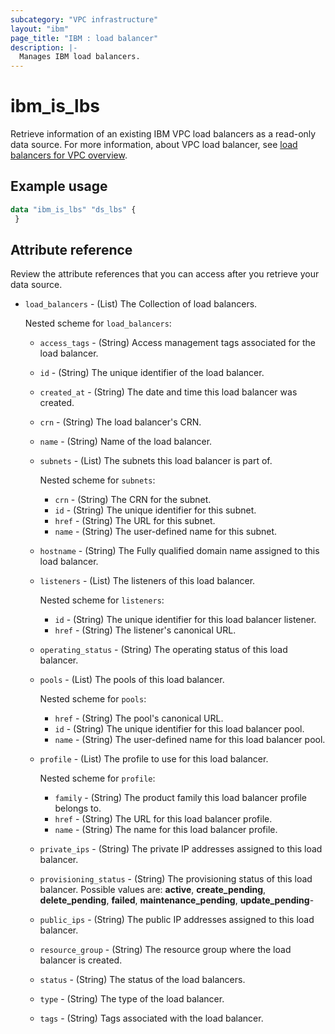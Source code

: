```yaml
---
subcategory: "VPC infrastructure"
layout: "ibm"
page_title: "IBM : load balancer"
description: |-
  Manages IBM load balancers.
---
```


# ibm_is_lbs
Retrieve information of an existing IBM VPC load balancers as a read-only data source. For more information, about VPC load balancer, see [load balancers for VPC overview](https://cloud.ibm.com/docs/vpc?topic=vpc-nlb-vs-elb).

## Example usage

```terraform
data "ibm_is_lbs" "ds_lbs" {
 }
```


## Attribute reference
Review the attribute references that you can access after you retrieve your data source. 

- `load_balancers` - (List) The Collection of load balancers.

  Nested scheme for `load_balancers`:
    - `access_tags`  - (String) Access management tags associated for the load balancer.
	- `id` - (String) The unique identifier of the load balancer.
	- `created_at` - (String) The date and time this load balancer was created.
	- `crn` - (String) The load balancer's CRN.
	- `name` - (String) Name of the load balancer.
	- `subnets` - (List) The subnets this load balancer is part of.

      Nested scheme for `subnets`:
	  - `crn` - (String) The CRN for the subnet.
	  - `id` - (String) The unique identifier for this subnet.
	  - `href` - (String) The URL for this subnet.
	  - `name` - (String) The user-defined name for this subnet.
	- `hostname` - (String) The Fully qualified domain name assigned to this load balancer.
	- `listeners` - (List) The listeners of this load balancer.

	  Nested scheme for `listeners`:
	  - `id` - (String) The unique identifier for this load balancer listener.
	  - `href` - (String) The listener's canonical URL.
	- `operating_status` - (String) The operating status of this load balancer.
	- `pools` - (List) The pools of this load balancer.

	  Nested scheme for `pools`:
	  - `href` - (String) The pool's canonical URL.
	  - `id` - (String) The unique identifier for this load balancer pool.
	  - `name` - (String) The user-defined name for this load balancer pool.
	- `profile` - (List) The profile to use for this load balancer.

	  Nested scheme for `profile`:
	  - `family` - (String) The product family this load balancer profile belongs to.
	  - `href` - (String) The URL for this load balancer profile.
	  - `name` - (String) The name for this load balancer profile.
	- `private_ips` - (String) The private IP addresses assigned to this load balancer.
	- `provisioning_status` - (String) The provisioning status of this load balancer. Possible values are: **active**, **create_pending**, **delete_pending**, **failed**, **maintenance_pending**, **update_pending**-
	- `public_ips` - (String) The public IP addresses assigned to this load balancer.
	- `resource_group` - (String) The resource group where the load balancer is created.
	- `status` - (String) The status of the load balancers.
	- `type` - (String) The type of the load balancer.
	- `tags` - (String) Tags associated with the load balancer.
